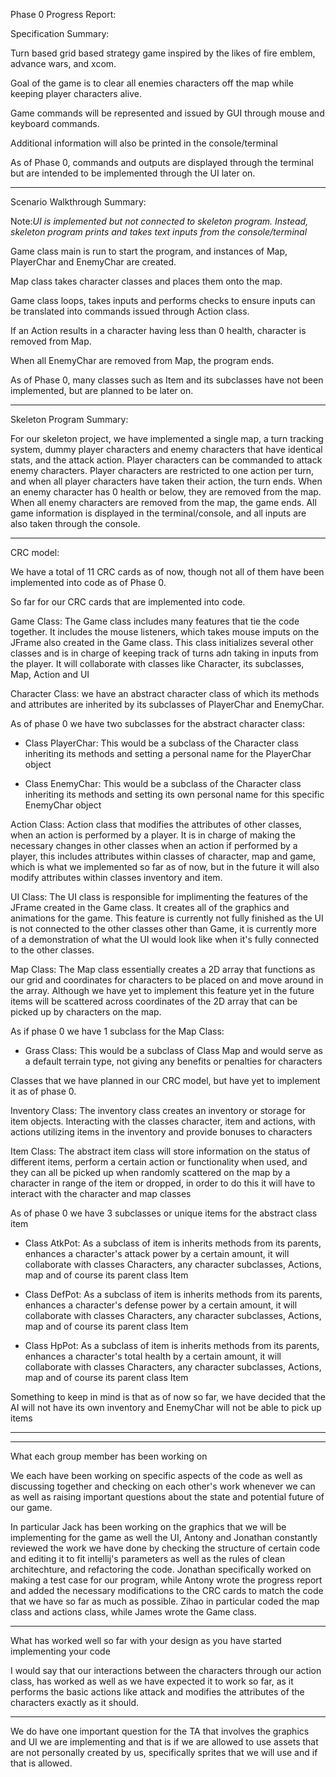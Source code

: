 Phase 0 Progress Report:

Specification Summary:

Turn based grid based strategy game inspired by the likes of fire emblem, advance wars, and xcom.

Goal of the game is to clear all enemies characters off the map while keeping player characters alive.

Game commands will be represented and issued by GUI through mouse and keyboard commands.

Additional information will also be printed in the console/terminal

As of Phase 0, commands and outputs are displayed through the terminal 
but are intended to be implemented through the UI later on.

-------------------------------------------------------------------------------------

Scenario Walkthrough Summary:

Note:*UI is implemented but not connected to skeleton program. Instead, skeleton program prints and takes text inputs from the console/terminal*

Game class main is run to start the program, and instances of Map, PlayerChar and EnemyChar are created.

Map class takes character classes and places them onto the map.

Game class loops, takes inputs and performs checks to ensure inputs can be translated into commands issued through Action class.

If an Action results in a character having less than 0 health, character is removed from Map.

When all EnemyChar are removed from Map, the program ends.

As of Phase 0, many classes such as Item and its subclasses have not been implemented, but are planned to be 
later on.

----------------------------------------------------------------------------------------------------

Skeleton Program Summary:

For our skeleton project, we have implemented a single map, a turn tracking system, dummy player characters and enemy characters
that have identical stats, and the attack action. Player characters can be commanded to attack enemy characters. Player
characters are restricted to one action per turn, and when all player characters have taken their action,
the turn ends. When an enemy character has 0 health or below, they are removed from the map.
When all enemy characters are removed from the map, the game ends. All game information is displayed in the terminal/console, 
and all inputs are also taken through the console.


----------------------------------------------------------------

CRC model:

We have a total of 11 CRC cards as of now, though not all of them have been implemented into code as of Phase 0.

So far for our CRC cards that are implemented into code.

Game Class: The Game class includes many features that tie the code together. It includes the mouse listeners, which takes mouse imputs on the JFrame also created in the Game class.
This class initializes several other classes and is in charge of keeping track of turns adn taking in inputs from the player. It will collaborate with
classes like Character, its subclasses, Map, Action and UI

Character Class: we have an abstract character class of which its methods and
attributes are inherited by its subclasses of PlayerChar and EnemyChar.

As of phase 0 we have two subclasses for the abstract character class:

- Class PlayerChar: This would be a subclass of the Character class inheriting its methods and setting
  a personal name for the PlayerChar object

- Class EnemyChar: This would be a subclass of the Character class inheriting its methods and setting
  its own personal name for this specific EnemyChar object

Action Class: Action class that modifies the attributes of other classes, when an action is performed by a player. It is in charge
of making the necessary changes in other classes when an action if performed by a player, this includes
attributes within classes of character, map and game, which is what we implemented so far as of now, but
in the future it will also modify attributes within classes inventory and item.

UI Class: The UI class is responsible for implimenting the features of the JFrame created in the Game class. It creates all of the 
graphics and animations for the game. This feature is currently not fully finished as the UI is not connected to the other classes
other than Game, it is currently more of a demonstration of what the UI would look like when it's fully connected to the other classes.

Map Class: The Map class essentially creates a 2D array that functions as our grid and coordinates for
characters to be placed on and move around in the array. Although we have yet to implement this feature yet
in the future items will be scattered across coordinates of the 2D array that can be picked up by characters
on the map.

As if phase 0 we have 1 subclass for the Map Class:

- Grass Class: This would be a subclass of Class Map and would serve as a default terrain type, not
  giving any benefits or penalties for characters

Classes that we have planned in our CRC model, but have yet to implement it as of phase 0.

Inventory Class: The inventory class creates an inventory or storage for item objects. Interacting
with the classes character, item and actions, with actions utilizing items in the inventory and
provide bonuses to characters

Item Class: The abstract item class will store information on the status of different items, perform
a certain action or functionality when used, and they can all be picked up when randomly scattered
on the map by a character in range of the item or dropped, in order to do this it will have to interact
with the character and map classes

As of phase 0 we have 3 subclasses or unique items for the abstract class item

- Class AtkPot: As a subclass of item is inherits methods from its parents, enhances a character's
  attack power by a certain amount, it will collaborate with classes Characters, any character subclasses,
  Actions, map and of course its parent class Item

- Class DefPot: As a subclass of item is inherits methods from its parents, enhances a character's
  defense power by a certain amount, it will collaborate with classes Characters, any character subclasses,
  Actions, map and of course its parent class Item

- Class HpPot: As a subclass of item is inherits methods from its parents, enhances a character's
  total health by a certain amount, it will collaborate with classes Characters, any character subclasses,
  Actions, map and of course its parent class Item

Something to keep in mind is that as of now so far, we have decided that the AI will not have its
own inventory and EnemyChar will not be able to pick up items

----------------------------------------------------------------



----------------------------------------------------------------

What each group member has been working on

We each have been working on specific aspects of the code as well as discussing together
and checking on each other's work whenever we can as well as raising important questions
about the state and potential future of our game.

In particular Jack has been working on the graphics that we will be implementing for
the game as well the UI, Antony and Jonathan constantly reviewed the work we have done by
checking the structure of certain code and editing it to fit intellij's parameters as well
as the rules of clean architechture, and refactoring the code. Jonathan specifically
worked on making a test case for our program, while Antony wrote the progress report and
added the necessary modifications to the CRC cards to match the code that we have so far
as much as possible. Zihao in particular coded the map class and actions class, while James
wrote the Game class.

----------------------------------------------------------------

What has worked well so far with your design as you have started implementing your code

I would say that our interactions between the characters through our action class, has worked
as well as we have expected it to work so far, as it performs the basic actions like attack
and modifies the attributes of the characters exactly as it should.

-----------------------------------------------------------------

We do have one important question for the TA that involves the graphics and UI we are implementing
and that is if we are allowed to use assets that are not personally created by us,
specifically sprites that we will use and if that is allowed.
